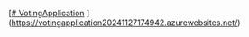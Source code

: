 [[# VotingApplication](https://votingapp-g6huf9a6d5aqe5bq.canadacentral-01.azurewebsites.net/)
](https://votingapplication20241127174942.azurewebsites.net/)
